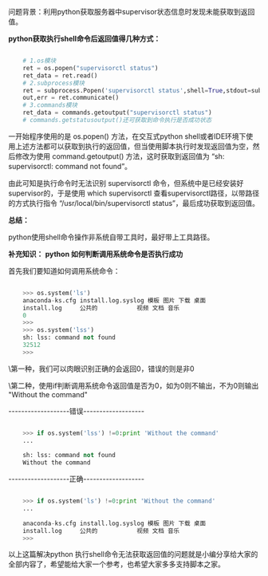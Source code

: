 问题背景：利用python获取服务器中supervisor状态信息时发现未能获取到返回值。

**python获取执行shell命令后返回值得几种方式：**

```python

    # 1.os模块
    ret = os.popen("supervisorctl status")
    ret_data = ret.read()
    # 2.subprocess模块
    ret = subprocess.Popen('supervisorctl status',shell=True,stdout=subprocess.PIPE)
    out,err = ret.communicate()
    # 3.commands模块
    ret_data = commands.getoutput("supervisorctl status")
    # commands.getstatusoutput()还可获取到命令执行是否成功状态
```

一开始程序使用的是 os.popen() 方法，在交互式python
shell或者IDE环境下使用上述方法都可以获取到执行的返回值，但当使用脚本执行时发现返回值为空，然后修改为使用 command.getoutput()
方法，这时获取到返回值为 “sh: supervisorctl: command not found”。

由此可知是执行命令时无法识别 supervisorctl 命令，但系统中是已经安装好supervisor的，于是使用 which supervisorctl
查看supervisorctl路径，以带路径的方式执行指令 “/usr/local/bin/supervisorctl
status”，最后成功获取到返回值。

**总结：**

python使用shell命令操作非系统自带工具时，最好带上工具路径。

**补充知识：** **python 如何判断调用系统命令是否执行成功**

首先我们要知道如何调用系统命令：

```python

    >>> os.system('ls')
    anaconda-ks.cfg install.log.syslog 模板 图片 下载 桌面
    install.log     公共的           视频 文档 音乐
    0
    >>>
    >>> os.system('lss')
    sh: lss: command not found
    32512
    >>>
```

\\第一种，我们可以肉眼识别正确的会返回0，错误的则是非0

\\第二种，使用if判断调用系统命令返回值是否为0，如为0则不输出，不为0则输出 "Without the command"

-------------------错误------------------- 
```python

    >>> if os.system('lss') !=0:print 'Without the command'
    ...
     
    sh: lss: command not found
    Without the command
```

-------------------正确------------------- 
```python

    >>> if os.system('ls') !=0:print 'Without the command'
    ...
     
    anaconda-ks.cfg install.log.syslog 模板 图片 下载 桌面
    install.log     公共的           视频 文档 音乐
    >>>
```

以上这篇解决python 执行shell命令无法获取返回值的问题就是小编分享给大家的全部内容了，希望能给大家一个参考，也希望大家多多支持脚本之家。

